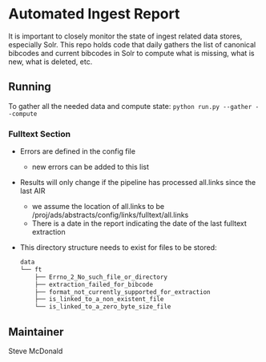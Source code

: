 
# Automated Ingest Report

It is important to closely monitor the state of ingest related data
stores, especially Solr.  This repo holds code that daily gathers 
the list of canonical bibcodes and current bibcodes in Solr to
compute what is missing, what is new, what is deleted, etc.  

## Running
To gather all the needed data and compute state:
`python run.py --gather --compute`

### Fulltext Section
- Errors are defined in the config file
  - new errors can be added to this list
- Results will only change if the pipeline has processed all.links since the last AIR
  - we assume the location of all.links to be /proj/ads/abstracts/config/links/fulltext/all.links 
  - There is a date in the report indicating the date of the last fulltext extraction 

- This directory structure needs to exist for files to be stored:

  ```bash
  data
  └── ft
      ├── Errno_2_No_such_file_or_directory
      ├── extraction_failed_for_bibcode
      ├── format_not_currently_supported_for_extraction
      ├── is_linked_to_a_non_existent_file
      └── is_linked_to_a_zero_byte_size_file
  ```

## Maintainer
Steve McDonald
